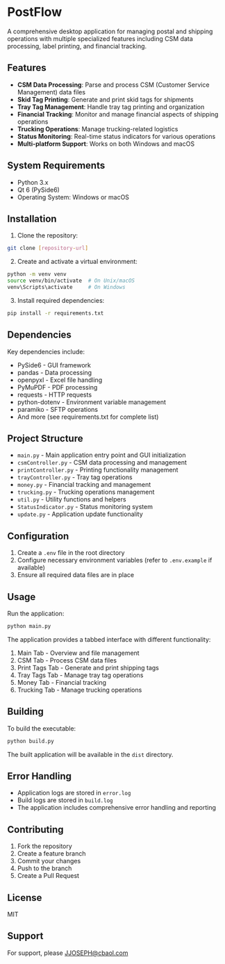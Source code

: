 # PostFlow

A comprehensive desktop application for managing postal and shipping operations with multiple specialized features including CSM data processing, label printing, and financial tracking.

## Features

- **CSM Data Processing**: Parse and process CSM (Customer Service Management) data files
- **Skid Tag Printing**: Generate and print skid tags for shipments
- **Tray Tag Management**: Handle tray tag printing and organization
- **Financial Tracking**: Monitor and manage financial aspects of shipping operations
- **Trucking Operations**: Manage trucking-related logistics
- **Status Monitoring**: Real-time status indicators for various operations
- **Multi-platform Support**: Works on both Windows and macOS

## System Requirements

- Python 3.x
- Qt 6 (PySide6)
- Operating System: Windows or macOS

## Installation

1. Clone the repository:
```bash
git clone [repository-url]
```

2. Create and activate a virtual environment:
```bash
python -m venv venv
source venv/bin/activate  # On Unix/macOS
venv\Scripts\activate     # On Windows
```

3. Install required dependencies:
```bash
pip install -r requirements.txt
```

## Dependencies

Key dependencies include:
- PySide6 - GUI framework
- pandas - Data processing
- openpyxl - Excel file handling
- PyMuPDF - PDF processing
- requests - HTTP requests
- python-dotenv - Environment variable management
- paramiko - SFTP operations
- And more (see requirements.txt for complete list)

## Project Structure

- `main.py` - Main application entry point and GUI initialization
- `csmController.py` - CSM data processing and management
- `printController.py` - Printing functionality management
- `trayController.py` - Tray tag operations
- `money.py` - Financial tracking and management
- `trucking.py` - Trucking operations management
- `util.py` - Utility functions and helpers
- `StatusIndicator.py` - Status monitoring system
- `update.py` - Application update functionality

## Configuration

1. Create a `.env` file in the root directory
2. Configure necessary environment variables (refer to `.env.example` if available)
3. Ensure all required data files are in place

## Usage

Run the application:
```bash
python main.py
```

The application provides a tabbed interface with different functionality:
1. Main Tab - Overview and file management
2. CSM Tab - Process CSM data files
3. Print Tags Tab - Generate and print shipping tags
4. Tray Tags Tab - Manage tray tag operations
5. Money Tab - Financial tracking
6. Trucking Tab - Manage trucking operations

## Building

To build the executable:
```bash
python build.py
```

The built application will be available in the `dist` directory.

## Error Handling

- Application logs are stored in `error.log`
- Build logs are stored in `build.log`
- The application includes comprehensive error handling and reporting

## Contributing

1. Fork the repository
2. Create a feature branch
3. Commit your changes
4. Push to the branch
5. Create a Pull Request

## License

MIT

## Support

For support, please JJOSEPH@cbaol.com
